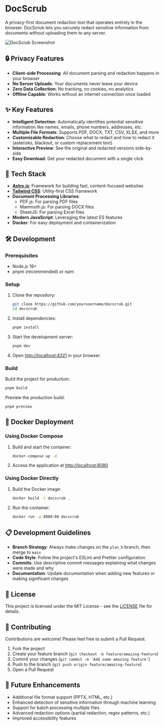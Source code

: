 # DocScrub

A privacy-first document redaction tool that operates entirely in the browser. DocScrub lets you securely redact sensitive information from documents without uploading them to any server.

![DocScrub Screenshot](./public/screenshot.png)

## 🔒 Privacy Features

- **Client-side Processing**: All document parsing and redaction happens in your browser
- **No Server Uploads**: Your documents never leave your device
- **Zero Data Collection**: No tracking, no cookies, no analytics
- **Offline Capable**: Works without an internet connection once loaded

## ✨ Key Features

- **Intelligent Detection**: Automatically identifies potential sensitive information like names, emails, phone numbers, addresses, etc.
- **Multiple File Formats**: Supports PDF, DOCX, TXT, CSV, XLSX, and more
- **Customizable Redaction**: Choose what to redact and how to redact it (asterisks, blackout, or custom replacement text)
- **Interactive Preview**: See the original and redacted versions side-by-side
- **Easy Download**: Get your redacted document with a single click

## 🚀 Tech Stack

- **[Astro.js](https://astro.build/)**: Framework for building fast, content-focused websites
- **[Tailwind CSS](https://tailwindcss.com/)**: Utility-first CSS framework
- **Document Processing Libraries**:
  - PDF.js: For parsing PDF files
  - Mammoth.js: For parsing DOCX files
  - SheetJS: For parsing Excel files
- **Modern JavaScript**: Leveraging the latest ES features
- **Docker**: For easy deployment and containerization

## 🛠️ Development

### Prerequisites

- Node.js 18+
- pnpm (recommended) or npm

### Setup

1. Clone the repository:
   ```bash
   git clone https://github.com/yourusername/docscrub.git
   cd docscrub
   ```

2. Install dependencies:
   ```bash
   pnpm install
   ```

3. Start the development server:
   ```bash
   pnpm dev
   ```

4. Open [http://localhost:4321](http://localhost:4321) in your browser.

### Build

Build the project for production:

```bash
pnpm build
```

Preview the production build:

```bash
pnpm preview
```

## 🐳 Docker Deployment

### Using Docker Compose

1. Build and start the container:
   ```bash
   docker-compose up -d
   ```

2. Access the application at [http://localhost:8080](http://localhost:8080)

### Using Docker Directly

1. Build the Docker image:
   ```bash
   docker build -t docscrub .
   ```

2. Run the container:
   ```bash
   docker run -p 8080:80 docscrub
   ```

## 📋 Development Guidelines

- **Branch Strategy**: Always make changes on the `plan_b` branch, then merge to `main`
- **Code Style**: Follow the project's ESLint and Prettier configuration
- **Commits**: Use descriptive commit messages explaining what changes were made and why
- **Documentation**: Update documentation when adding new features or making significant changes

## 📄 License

This project is licensed under the MIT License - see the [LICENSE](LICENSE) file for details.

## 🤝 Contributing

Contributions are welcome! Please feel free to submit a Pull Request.

1. Fork the project
2. Create your feature branch (`git checkout -b feature/amazing-feature`)
3. Commit your changes (`git commit -m 'Add some amazing feature'`)
4. Push to the branch (`git push origin feature/amazing-feature`)
5. Open a Pull Request

## 🔮 Future Enhancements

- Additional file format support (PPTX, HTML, etc.)
- Enhanced detection of sensitive information through machine learning
- Support for batch processing multiple files
- Advanced redaction options (partial redaction, regex patterns, etc.)
- Improved accessibility features
